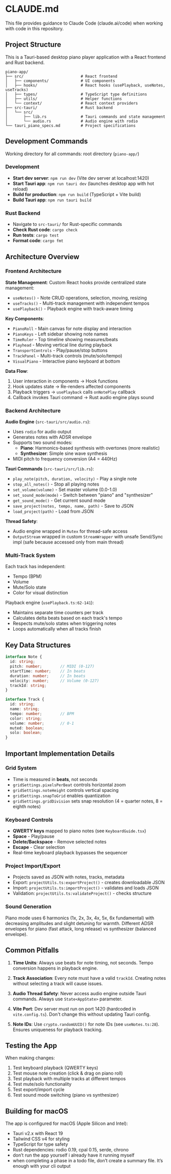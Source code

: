 # CLAUDE.md

This file provides guidance to Claude Code (claude.ai/code) when working with code in this repository.

## Project Structure

This is a Tauri-based desktop piano player application with a React frontend and Rust backend.

```
piano-app/
├── src/                         # React frontend
│   ├── components/              # UI components
│   ├── hooks/                   # React hooks (usePlayback, useNotes, useTracks)
│   ├── types/                   # TypeScript type definitions
│   ├── utils/                   # Helper functions
│   └── context/                 # React context providers
├── src-tauri/                   # Rust backend
│   └── src/
│       ├── lib.rs               # Tauri commands and state management
│       └── audio.rs             # Audio engine with rodio
└── tauri_piano_specs.md         # Project specifications
```

## Development Commands

Working directory for all commands: root directory (`piano-app/`)

### Development
- **Start dev server**: `npm run dev` (Vite dev server at localhost:1420)
- **Start Tauri app**: `npm run tauri dev` (launches desktop app with hot reload)
- **Build for production**: `npm run build` (TypeScript + Vite build)
- **Build Tauri app**: `npm run tauri build`

### Rust Backend
- Navigate to `src-tauri/` for Rust-specific commands
- **Check Rust code**: `cargo check`
- **Run tests**: `cargo test`
- **Format code**: `cargo fmt`

## Architecture Overview

### Frontend Architecture

**State Management**: Custom React hooks provide centralized state management:
- `useNotes()` - Note CRUD operations, selection, moving, resizing
- `useTracks()` - Multi-track management with independent tempos
- `usePlayback()` - Playback engine with track-aware timing

**Key Components**:
- `PianoRoll` - Main canvas for note display and interaction
- `PianoKeys` - Left sidebar showing note names
- `TimeRuler` - Top timeline showing measures/beats
- `Playhead` - Moving vertical line during playback
- `TransportControls` - Play/pause/stop buttons
- `TrackPanel` - Multi-track controls (mute/solo/tempo)
- `VisualPiano` - Interactive piano keyboard at bottom

**Data Flow**:
1. User interaction in components → Hook functions
2. Hook updates state → Re-renders affected components
3. Playback triggers → `usePlayback` calls `onNotePlay` callback
4. Callback invokes Tauri command → Rust audio engine plays sound

### Backend Architecture

**Audio Engine** (`src-tauri/src/audio.rs`):
- Uses `rodio` for audio output
- Generates notes with ADSR envelope
- Supports two sound modes:
  - **Piano**: Harmonics-based synthesis with overtones (more realistic)
  - **Synthesizer**: Simple sine wave synthesis
- MIDI pitch to frequency conversion (A4 = 440Hz)

**Tauri Commands** (`src-tauri/src/lib.rs`):
- `play_note(pitch, duration, velocity)` - Play a single note
- `stop_all_notes()` - Stop all playing notes
- `set_volume(volume)` - Set master volume (0.0-1.0)
- `set_sound_mode(mode)` - Switch between "piano" and "synthesizer"
- `get_sound_mode()` - Get current sound mode
- `save_project(notes, tempo, name, path)` - Save to JSON
- `load_project(path)` - Load from JSON

**Thread Safety**:
- Audio engine wrapped in `Mutex` for thread-safe access
- `OutputStream` wrapped in custom `StreamWrapper` with unsafe Send/Sync impl (safe because accessed only from main thread)

### Multi-Track System

Each track has independent:
- Tempo (BPM)
- Volume
- Mute/Solo state
- Color for visual distinction

Playback engine (`usePlayback.ts:62-141`):
- Maintains separate time counters per track
- Calculates delta beats based on each track's tempo
- Respects mute/solo states when triggering notes
- Loops automatically when all tracks finish

## Key Data Structures

```typescript
interface Note {
  id: string;
  pitch: number;        // MIDI (0-127)
  startTime: number;    // In beats
  duration: number;     // In beats
  velocity: number;     // Volume (0-127)
  trackId: string;
}

interface Track {
  id: string;
  name: string;
  tempo: number;        // BPM
  color: string;
  volume: number;       // 0-1
  muted: boolean;
  solo: boolean;
}
```

## Important Implementation Details

### Grid System
- Time is measured in **beats**, not seconds
- `gridSettings.pixelsPerBeat` controls horizontal zoom
- `gridSettings.noteHeight` controls vertical spacing
- `gridSettings.snapToGrid` enables quantization
- `gridSettings.gridDivision` sets snap resolution (4 = quarter notes, 8 = eighth notes)

### Keyboard Controls
- **QWERTY keys** mapped to piano notes (see `KeyboardGuide.tsx`)
- **Space** - Play/pause
- **Delete/Backspace** - Remove selected notes
- **Escape** - Clear selection
- Real-time keyboard playback bypasses the sequencer

### Project Import/Export
- Projects saved as JSON with notes, tracks, metadata
- Export: `projectUtils.ts:exportProject()` - creates downloadable JSON
- Import: `projectUtils.ts:importProject()` - validates and loads JSON
- Validation: `projectUtils.ts:validateProject()` - checks structure

### Sound Generation
Piano mode uses 6 harmonics (1x, 2x, 3x, 4x, 5x, 6x fundamental) with decreasing amplitudes and slight detuning for warmth. Different ADSR envelopes for piano (fast attack, long release) vs synthesizer (balanced envelope).

## Common Pitfalls

1. **Time Units**: Always use beats for note timing, not seconds. Tempo conversion happens in playback engine.

2. **Track Association**: Every note must have a valid `trackId`. Creating notes without selecting a track will cause issues.

3. **Audio Thread Safety**: Never access audio engine outside Tauri commands. Always use `State<AppState>` parameter.

4. **Vite Port**: Dev server must run on port 1420 (hardcoded in `vite.config.ts`). Don't change this without updating Tauri config.

5. **Note IDs**: Use `crypto.randomUUID()` for note IDs (see `useNotes.ts:28`). Ensures uniqueness for playback tracking.

## Testing the App

When making changes:
1. Test keyboard playback (QWERTY keys)
2. Test mouse note creation (click & drag on piano roll)
3. Test playback with multiple tracks at different tempos
4. Test mute/solo functionality
5. Test export/import cycle
6. Test sound mode switching (piano vs synthesizer)

## Building for macOS

The app is configured for macOS (Apple Silicon and Intel):
- Tauri v2.x with React 19
- Tailwind CSS v4 for styling
- TypeScript for type safety
- Rust dependencies: rodio 0.19, cpal 0.15, serde, chrono
- don’t run the app yourself i already have it running myself
- when completing a phase in a todo file, don’t create a summary file. It’s enough with your cli output